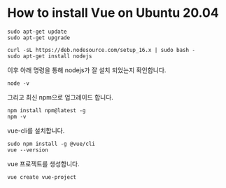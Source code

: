 # How to install Vue on Ubuntu 20.04

```make
sudo apt-get update
sudo apt-get upgrade

curl -sL https://deb.nodesource.com/setup_16.x | sudo bash -
sudo apt-get install nodejs
```

이후 아래 명령을 통해 nodejs가 잘 설치 되었는지 확인합니다.  

```make
node -v
```

그리고 최신 npm으로 업그레이드 합니다.  

```make
npm install npm@latest -g
npm -v
```

vue-cli를 설치합니다.  

```make
sudo npm install -g @vue/cli
vue --version
```

vue 프로젝트를 생성합니다.  

```make
vue create vue-project
```


